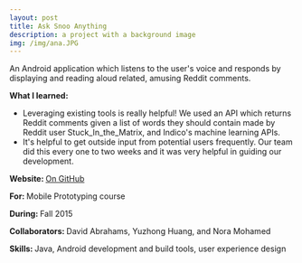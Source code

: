 ```yaml
---
layout: post
title: Ask Snoo Anything
description: a project with a background image
img: /img/ana.JPG
---
```


An Android application which listens to the user's voice and responds by displaying and reading aloud related, amusing Reddit comments.


<b>What I learned: </b>
- Leveraging existing tools is really helpful! We used an API which returns Reddit comments given a list of words they should contain made by Reddit user Stuck_In_the_Matrix, and Indico's machine learning APIs.
- It's helpful to get outside input from potential users frequently. Our team did this every one to two weeks and it was very helpful in guiding our development.

<b>Website: </b> <a href="https://github.com/davidabrahams/Hi-Reddit">On GitHub</a>

<b>For: </b>Mobile Prototyping course

<b>During: </b>Fall 2015

<b>Collaborators: </b>David Abrahams, Yuzhong Huang, and Nora Mohamed

<b>Skills: </b>Java, Android development and build tools, user experience design 
